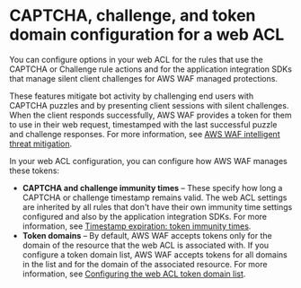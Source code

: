 # CAPTCHA, challenge, and token domain configuration for a web ACL<a name="web-acl-captcha-challenge-token-domains"></a>

You can configure options in your web ACL for the rules that use the CAPTCHA or Challenge rule actions and for the application integration SDKs that manage silent client challenges for AWS WAF managed protections\. 

These features mitigate bot activity by challenging end users with CAPTCHA puzzles and by presenting client sessions with silent challenges\. When the client responds successfully, AWS WAF provides a token for them to use in their web request, timestamped with the last successful puzzle and challenge responses\. For more information, see [AWS WAF intelligent threat mitigation](waf-managed-protections.md)\.

In your web ACL configuration, you can configure how AWS WAF manages these tokens: 
+ **CAPTCHA and challenge immunity times** – These specify how long a CAPTCHA or challenge timestamp remains valid\. The web ACL settings are inherited by all rules that don't have their own immunity time settings configured and also by the application integration SDKs\. For more information, see [Timestamp expiration: token immunity times](waf-tokens-immunity-times.md)\.
+ **Token domains** – By default, AWS WAF accepts tokens only for the domain of the resource that the web ACL is associated with\. If you configure a token domain list, AWS WAF accepts tokens for all domains in the list and for the domain of the associated resource\. For more information, see [Configuring the web ACL token domain list](waf-tokens-domains.md#waf-tokens-domain-lists)\.